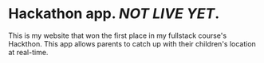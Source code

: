 Hackathon app. *NOT LIVE YET*.
==============================  
This is my website that won the first place in my fullstack course's Hackthon.
This app allows parents to catch up with their children's location at real-time. 
